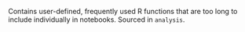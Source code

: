 Contains user-defined, frequently used R functions that are too long to include individually in notebooks. Sourced in `analysis`. 